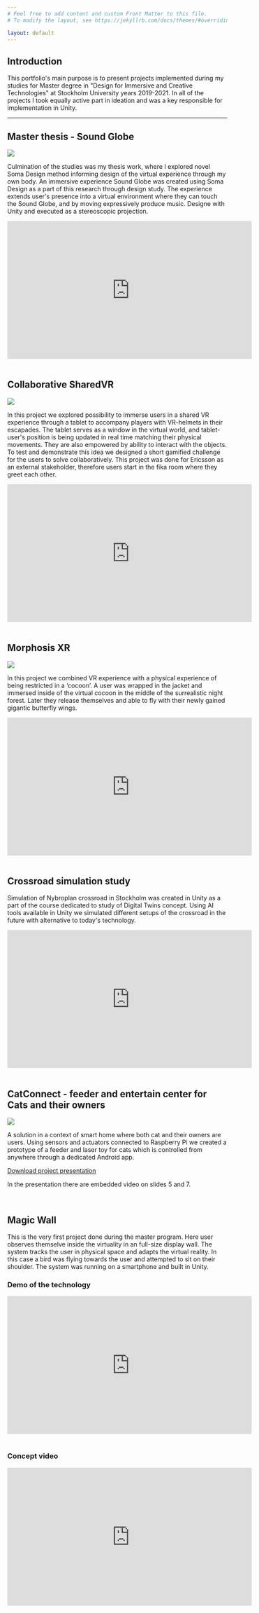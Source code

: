 ```yaml
---
# Feel free to add content and custom Front Matter to this file.
# To modify the layout, see https://jekyllrb.com/docs/themes/#overriding-theme-defaults

layout: default
---
```


## Introduction

This portfolio's main purpose is to present projects implemented during my studies for Master degree in "Design for Immersive and Creative Technologies" at Stockholm University years 2019-2021. In all of the projects I took equally active part in ideation and was a key responsible for implementation in Unity.
<hr>

## Master thesis - Sound Globe

<img src="{{site.baseurl}}assets/images/design_inreaction.png" class="center"> 

Culmination of the studies was my thesis work, where I explored novel Soma Design method informing design of the virtual experience through my own body. An immersive experience Sound Globe was created using Soma Design as
a part of this research through design study. The experience extends user's
presence into a virtual environment where they can touch the Sound Globe,
and by moving expressively produce music. Designe with Unity and executed as a stereoscopic projection.

<div class="videoWrapper"  style="--aspect-ratio: 3 / 4;">
	<iframe width="560" height="315" src="https://www.youtube.com/embed/z9IyTjTnHhk?controls=1&showinfo=0" title="YouTube video player" frameborder="0" allow="accelerometer; autoplay; clipboard-write; encrypted-media; gyroscope; picture-in-picture" allowfullscreen></iframe>
	</div>

<br>

## Collaborative SharedVR

<img src="{{site.baseurl}}assets/images/SharedVR.png" class="center"> 

In this project we explored possibility to immerse users in a shared VR experience through a tablet to accompany players with VR-helmets in their escapades. The tablet serves as a window in the virtual world, and tablet-user's position is being updated in real time matching their physical movements. They are also empowered by ability to interact with the objects. To test and demonstrate this idea we designed a short gamified challenge for the users to solve collaboratively. This project was done for Ericsson as an external stakeholder, therefore users start in the fika room where they greet each other.

<div class="videoWrapper"  style="--aspect-ratio: 3 / 4;">
	<iframe width="560" height="315" src="https://www.youtube.com/embed/CNSRHMxITec?controls=1&showinfo=0" title="YouTube video player" frameborder="0" allow="accelerometer; autoplay; clipboard-write; encrypted-media; gyroscope; picture-in-picture" allowfullscreen></iframe>
	</div>

<br>

## Morphosis XR

<img src="{{site.baseurl}}assets/images/morphosis.png" class="center">

In this project we combined VR experience with a physical experience of being restricted in a ‘cocoon’. A user was wrapped in the jacket and immersed inside of the virtual cocoon in the middle of the surrealistic night forest. Later they release themselves and able to fly with their newly gained gigantic butterfly wings. 

<div class="videoWrapper"  style="--aspect-ratio: 3 / 4;">
	<iframe width="560" height="315" src="https://www.youtube.com/embed/_zMW-Sz40UE?controls=1&showinfo=0" title="YouTube video player" frameborder="0" allow="accelerometer; autoplay; clipboard-write; encrypted-media; gyroscope; picture-in-picture" allowfullscreen></iframe>
	</div>

<br>

## Crossroad simulation study

Simulation of Nybroplan crossroad in Stockholm was created in Unity as a part of the course dedicated to study of Digital Twins concept. Using AI tools available in Unity we simulated different setups of the crossroad in the future with alternative to today's technology. 

<div class="videoWrapper"  style="--aspect-ratio: 3 / 4;">
	<iframe width="560" height="315" src="https://www.youtube.com/embed/U_aWX6WAUI0?controls=1&showinfo=0" title="YouTube video player" frameborder="0" allow="accelerometer; autoplay; clipboard-write; encrypted-media; gyroscope; picture-in-picture" allowfullscreen></iframe>
	</div>

<br>

## CatConnect - feeder and entertain center for Cats and their owners

<img src="{{site.baseurl}}assets/images/CatConnect.png" class="center">

A solution in a context of smart home where both cat and their owners are users. Using sensors and actuators connected to Raspberry Pi we created a prototype of a feeder and laser toy for cats which is controlled from anywhere through a dedicated Android app.

<a href="{{site.baseurl}}assets/CatConnectPresentation.pptx">Download project presentation</a>

In the presentation there are embedded video on slides 5 and 7.

<br>

## Magic Wall
This is the very first project done during the master program. Here user observes themselve inside the virtuality in an full-size display wall. The system tracks the user in physical space and adapts the virtual reality. In this case a bird was flying towards the user and attempted to sit on their shoulder. The system was running on a smartphone and built in Unity.

### Demo of the technology
<div class="videoWrapper"  style="--aspect-ratio: 3 / 4;">
	<iframe width="560" height="315" src="https://www.youtube.com/embed/SOvYvhxCA-A?controls=1&showinfo=0" title="YouTube video player" frameborder="0" allow="accelerometer; autoplay; clipboard-write; encrypted-media; gyroscope; picture-in-picture" allowfullscreen></iframe>
	</div>

<br>

### Concept video
<div class="videoWrapper"  style="--aspect-ratio: 3 / 4;">
	<iframe width="560" height="315" src="https://www.youtube.com/embed/-oWVkl1sbDI?controls=1&showinfo=0" title="YouTube video player" frameborder="0" allow="accelerometer; autoplay; clipboard-write; encrypted-media; gyroscope; picture-in-picture" allowfullscreen></iframe>
	</div>